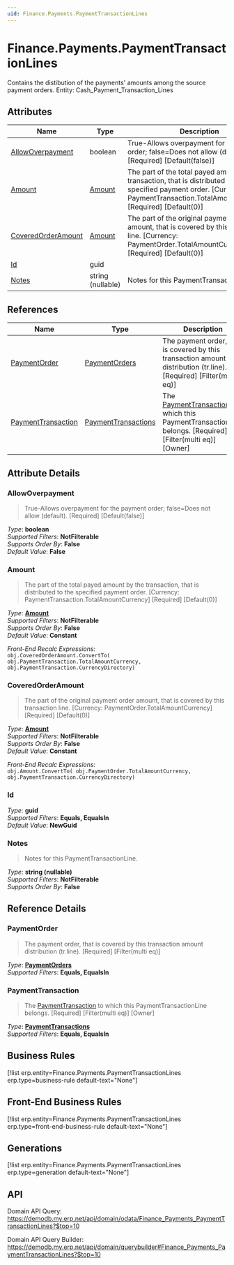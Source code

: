 ```yaml
---
uid: Finance.Payments.PaymentTransactionLines
---
```

# Finance.Payments.PaymentTransactionLines

Contains the distibution of the payments' amounts among the source payment orders. Entity: Cash_Payment_Transaction_Lines

## Attributes

| Name | Type | Description |
| ---- | ---- | --- |
| [AllowOverpayment](Finance.Payments.PaymentTransactionLines.md#allowoverpayment) | boolean | True-Allows overpayment for the payment order; false=Does not allow (default). [Required] [Default(false)] 
| [Amount](Finance.Payments.PaymentTransactionLines.md#amount) | [Amount](../data-types.md#amount) | The part of the total payed amount by the transaction, that is distributed to the specified payment order. [Currency: PaymentTransaction.TotalAmountCurrency] [Required] [Default(0)] 
| [CoveredOrderAmount](Finance.Payments.PaymentTransactionLines.md#coveredorderamount) | [Amount](../data-types.md#amount) | The part of the original payment order amount, that is covered by this transaction line. [Currency: PaymentOrder.TotalAmountCurrency] [Required] [Default(0)] 
| [Id](Finance.Payments.PaymentTransactionLines.md#id) | guid |  
| [Notes](Finance.Payments.PaymentTransactionLines.md#notes) | string (nullable) | Notes for this PaymentTransactionLine. 

## References

| Name | Type | Description |
| ---- | ---- | --- |
| [PaymentOrder](Finance.Payments.PaymentTransactionLines.md#paymentorder) | [PaymentOrders](Finance.Payments.PaymentOrders.md) | The payment order, that is covered by this transaction amount distribution (tr.line). [Required] [Filter(multi eq)] |
| [PaymentTransaction](Finance.Payments.PaymentTransactionLines.md#paymenttransaction) | [PaymentTransactions](Finance.Payments.PaymentTransactions.md) | The [PaymentTransaction](Finance.Payments.PaymentTransactionLines.md#paymenttransaction) to which this PaymentTransactionLine belongs. [Required] [Filter(multi eq)] [Owner] |


## Attribute Details

### AllowOverpayment

> True-Allows overpayment for the payment order; false=Does not allow (default). [Required] [Default(false)]

_Type_: **boolean**  
_Supported Filters_: **NotFilterable**  
_Supports Order By_: **False**  
_Default Value_: **False**  

### Amount

> The part of the total payed amount by the transaction, that is distributed to the specified payment order. [Currency: PaymentTransaction.TotalAmountCurrency] [Required] [Default(0)]

_Type_: **[Amount](../data-types.md#amount)**  
_Supported Filters_: **NotFilterable**  
_Supports Order By_: **False**  
_Default Value_: **Constant**  

_Front-End Recalc Expressions:_  
`obj.CoveredOrderAmount.ConvertTo( obj.PaymentTransaction.TotalAmountCurrency, obj.PaymentTransaction.CurrencyDirectory)`
### CoveredOrderAmount

> The part of the original payment order amount, that is covered by this transaction line. [Currency: PaymentOrder.TotalAmountCurrency] [Required] [Default(0)]

_Type_: **[Amount](../data-types.md#amount)**  
_Supported Filters_: **NotFilterable**  
_Supports Order By_: **False**  
_Default Value_: **Constant**  

_Front-End Recalc Expressions:_  
`obj.Amount.ConvertTo( obj.PaymentOrder.TotalAmountCurrency, obj.PaymentTransaction.CurrencyDirectory)`
### Id

_Type_: **guid**  
_Supported Filters_: **Equals, EqualsIn**  
_Default Value_: **NewGuid**  

### Notes

> Notes for this PaymentTransactionLine.

_Type_: **string (nullable)**  
_Supported Filters_: **NotFilterable**  
_Supports Order By_: **False**  


## Reference Details

### PaymentOrder

> The payment order, that is covered by this transaction amount distribution (tr.line). [Required] [Filter(multi eq)]

_Type_: **[PaymentOrders](Finance.Payments.PaymentOrders.md)**  
_Supported Filters_: **Equals, EqualsIn**  

### PaymentTransaction

> The [PaymentTransaction](Finance.Payments.PaymentTransactionLines.md#paymenttransaction) to which this PaymentTransactionLine belongs. [Required] [Filter(multi eq)] [Owner]

_Type_: **[PaymentTransactions](Finance.Payments.PaymentTransactions.md)**  
_Supported Filters_: **Equals, EqualsIn**  



## Business Rules

[!list erp.entity=Finance.Payments.PaymentTransactionLines erp.type=business-rule default-text="None"]

## Front-End Business Rules

[!list erp.entity=Finance.Payments.PaymentTransactionLines erp.type=front-end-business-rule default-text="None"]

## Generations

[!list erp.entity=Finance.Payments.PaymentTransactionLines erp.type=generation default-text="None"]

## API

Domain API Query:
<https://demodb.my.erp.net/api/domain/odata/Finance_Payments_PaymentTransactionLines?$top=10>

Domain API Query Builder:
<https://demodb.my.erp.net/api/domain/querybuilder#Finance_Payments_PaymentTransactionLines?$top=10>

